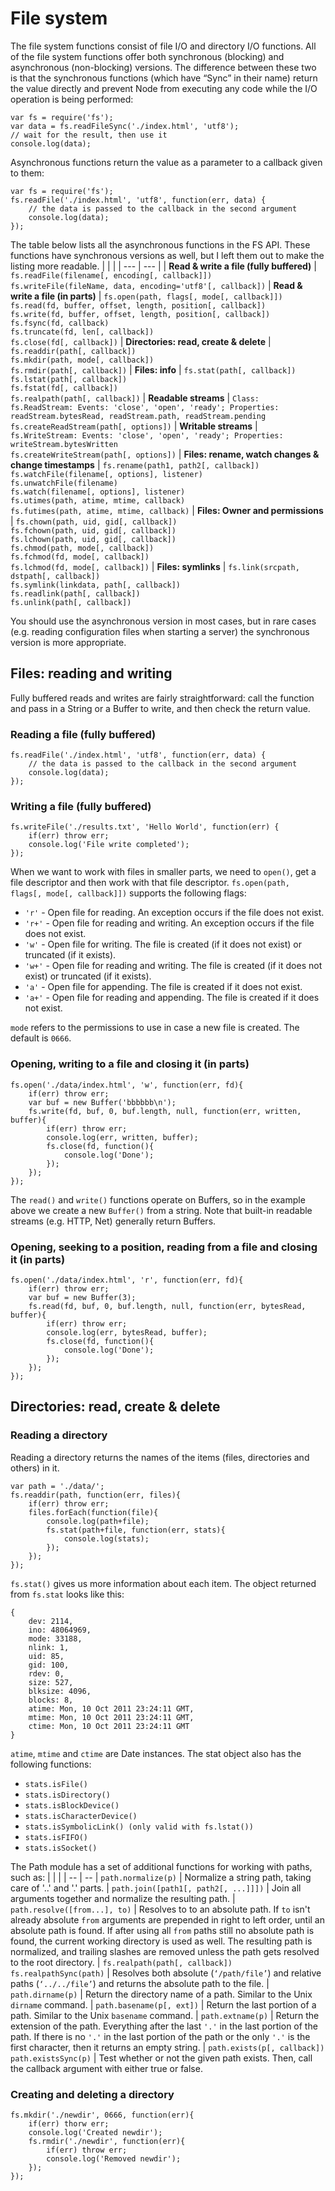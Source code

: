 # File system

The file system functions consist of file I/O and directory I/O functions. All of the file system functions offer both synchronous (blocking) and asynchronous (non-blocking) versions. The difference between these two is that the synchronous functions (which have “Sync” in their name) return the value directly and prevent Node from executing any code while the I/O operation is being performed:

```
var fs = require('fs');
var data = fs.readFileSync('./index.html', 'utf8');
// wait for the result, then use it
console.log(data);
```

Asynchronous functions return the value as a parameter to a callback given to them:

```
var fs = require('fs');
fs.readFile('./index.html', 'utf8', function(err, data) {
    // the data is passed to the callback in the second argument
    console.log(data);
});
```

The table below lists all the asynchronous functions in the FS API. These functions have synchronous versions as well, but I left them out to make the listing more readable.
| | |
| --- | --- |
| **Read & write a file (fully buffered)** | `fs.readFile(filename[, encoding[, callback]])`<br>`fs.writeFile(fileName, data, encoding='utf8'[, callback])`
| **Read & write a file (in parts)** | `fs.open(path, flags[, mode[, callback]])`<br>`fs.read(fd, buffer, offset, length, position[, callback])`<br>`fs.write(fd, buffer, offset, length, position[, callback])`<br>`fs.fsync(fd, callback)`<br>`fs.truncate(fd, len[, callback])`<br>`fs.close(fd[, callback])`
| **Directories: read, create & delete** | `fs.readdir(path[, callback])`<br>`fs.mkdir(path, mode[, callback])`<br>`fs.rmdir(path[, callback])`
| **Files: info** | `fs.stat(path[, callback])`<br>`fs.lstat(path[, callback])`<br>`fs.fstat(fd[, callback])`<br>`fs.realpath(path[, callback])`
| **Readable streams** | `Class: fs.ReadStream: Events: 'close', 'open', 'ready'; Properties: readStream.bytesRead, readStream.path, readStream.pending`<br>`fs.createReadStream(path[, options])`
| **Writable streams** | `fs.WriteStream: Events: 'close', 'open', 'ready'; Properties: writeStream.bytesWritten`<br>`fs.createWriteStream(path[, options])`
| **Files: rename, watch changes & change timestamps** | `fs.rename(path1, path2[, callback])`<br>`fs.watchFile(filename[, options], listener)`<br>`fs.unwatchFile(filename)`<br>`fs.watch(filename[, options], listener)`<br>`fs.utimes(path, atime, mtime, callback)`<br>`fs.futimes(path, atime, mtime, callback)`
| **Files: Owner and permissions** | `fs.chown(path, uid, gid[, callback])`<br>`fs.fchown(path, uid, gid[, callback])`<br>`fs.lchown(path, uid, gid[, callback])`<br>`fs.chmod(path, mode[, callback])`<br>`fs.fchmod(fd, mode[, callback])`<br>`fs.lchmod(fd, mode[, callback])`
| **Files: symlinks** | `fs.link(srcpath, dstpath[, callback])`<br>`fs.symlink(linkdata, path[, callback])`<br>`fs.readlink(path[, callback])`<br>`fs.unlink(path[, callback])`

You should use the asynchronous version in most cases, but in rare cases (e.g. reading configuration files when starting a server) the synchronous version is more appropriate.

## Files: reading and writing

Fully buffered reads and writes are fairly straightforward: call the function and pass in a String or a Buffer to write, and then check the return value.

### Reading a file (fully buffered)

```
fs.readFile('./index.html', 'utf8', function(err, data) {
    // the data is passed to the callback in the second argument
    console.log(data);
});
```

### Writing a file (fully buffered)

```
fs.writeFile('./results.txt', 'Hello World', function(err) {
    if(err) throw err;
    console.log('File write completed');
});
```

When we want to work with files in smaller parts, we need to `open()`, get a file descriptor and then work with that file descriptor.
`fs.open(path, flags[, mode[, callback]])` supports the following flags:

-   `'r'` - Open file for reading. An exception occurs if the file does not exist.
-   `'r+'` - Open file for reading and writing. An exception occurs if the file does not exist.
-   `'w'` - Open file for writing. The file is created (if it does not exist) or truncated (if it exists).
-   `'w+'` - Open file for reading and writing. The file is created (if it does not exist) or truncated (if it exists).
-   `'a'` - Open file for appending. The file is created if it does not exist.
-   `'a+'` - Open file for reading and appending. The file is created if it does not exist.

`mode` refers to the permissions to use in case a new file is created. The default is `0666`.

### Opening, writing to a file and closing it (in parts)

```
fs.open('./data/index.html', 'w', function(err, fd){
    if(err) throw err;
    var buf = new Buffer('bbbbbb\n');
    fs.write(fd, buf, 0, buf.length, null, function(err, written, buffer){
        if(err) throw err;
        console.log(err, written, buffer);
        fs.close(fd, function(){
            console.log('Done');
        });
    });
});
```

The `read()` and `write()` functions operate on Buffers, so in the example above we create a new `Buffer()` from a string.
Note that built-in readable streams (e.g. HTTP, Net) generally
return Buffers.

### Opening, seeking to a position, reading from a file and closing it (in parts)

```
fs.open('./data/index.html', 'r', function(err, fd){
    if(err) throw err;
    var buf = new Buffer(3);
    fs.read(fd, buf, 0, buf.length, null, function(err, bytesRead, buffer){
        if(err) throw err;
        console.log(err, bytesRead, buffer);
        fs.close(fd, function(){
            console.log('Done');
        });
    });
});
```

## Directories: read, create & delete

### Reading a directory

Reading a directory returns the names of the items (files, directories and others) in it.

```
var path = './data/';
fs.readdir(path, function(err, files){
    if(err) throw err;
    files.forEach(function(file){
        console.log(path+file);
        fs.stat(path+file, function(err, stats){
            console.log(stats);
        });
    });
});
```

`fs.stat()` gives us more information about each item. The object returned from `fs.stat` looks like this:

```
{
    dev: 2114,
    ino: 48064969,
    mode: 33188,
    nlink: 1,
    uid: 85,
    gid: 100,
    rdev: 0,
    size: 527,
    blksize: 4096,
    blocks: 8,
    atime: Mon, 10 Oct 2011 23:24:11 GMT,
    mtime: Mon, 10 Oct 2011 23:24:11 GMT,
    ctime: Mon, 10 Oct 2011 23:24:11 GMT
}
```

`atime`, `mtime` and `ctime` are Date instances.
The stat object also has the following functions:

-   `stats.isFile()`
-   `stats.isDirectory()`
-   `stats.isBlockDevice()`
-   `stats.isCharacterDevice()`
-   `stats.isSymbolicLink() (only valid with fs.lstat())`
-   `stats.isFIFO()`
-   `stats.isSocket()`

The Path module has a set of additional functions for working with paths, such as:
| | |
| -- | --
| `path.normalize(p)` | Normalize a string path, taking care of '..' and '.' parts.
| `path.join([path1[, path2[, ...]]])` | Join all arguments together and normalize the resulting path.
| `path.resolve([from...], to)` | Resolves to to an absolute path. If `to` isn't already absolute `from` arguments are prepended in right to left order, until an absolute path is found. If after using all `from` paths still no absolute path is found, the current working directory is used as well. The resulting path is normalized, and trailing slashes are removed unless the path gets resolved to the root directory.
| `fs.realpath(path[, callback])`<br>`fs.realpathSync(path)` | Resolves both absolute (`‘/path/file’`) and relative paths (`‘../../file’`) and returns the absolute path to the file.
| `path.dirname(p)` | Return the directory name of a path. Similar to the Unix `dirname` command.
| `path.basename(p[, ext])` | Return the last portion of a path. Similar to the Unix `basename` command.
| `path.extname(p)` | Return the extension of the path. Everything after the last `'.'` in the last portion of the path. If there is no `'.'` in the last portion of the path or the only `'.'` is the first character, then it returns an empty string.
| `path.exists(p[, callback])`<br>`path.existsSync(p)` | Test whether or not the given path exists. Then, call the callback argument with either true or false.

### Creating and deleting a directory

```
fs.mkdir('./newdir', 0666, function(err){
    if(err) thorw err;
    console.log('Created newdir');
    fs.rmdir('./newdir', function(err){
        if(err) throw err;
        console.log('Removed newdir');
    });
});
```
